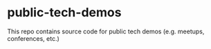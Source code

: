 # public-tech-demos
This repo contains source code for public tech demos (e.g. meetups, conferences, etc.)
